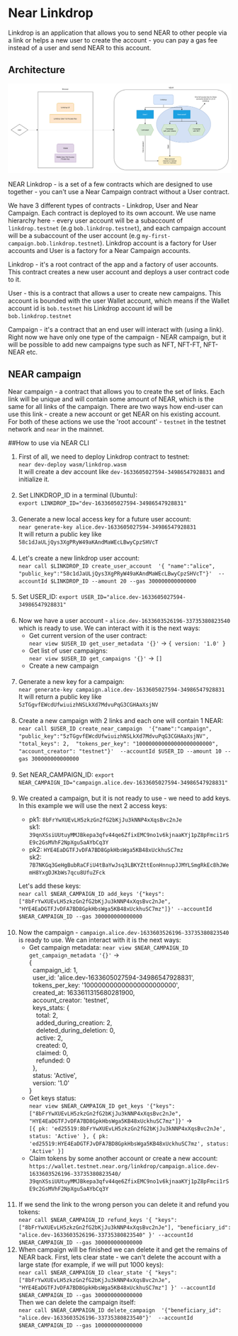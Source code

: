 # Near Linkdrop
Linkdrop is an application that allows you to send NEAR to other people via a link or
helps a new user to create the account - you can pay a gas fee instead of a user
and send NEAR to this account.

## Architecture
![High level architecture](docs/high-level-architecture.png)

NEAR Linkdrop - is a set of a few contracts which are designed to use together - you can't use a Near Campaign contract
without a User contract.

We have 3 different types of contracts - Linkdrop, User and Near Campaign. Each contract is deployed to its
own account. We use name hierarchy here - every user account will be a subaccount of `linkdrop.testnet`
(e.g `bob.linkdrop.testnet`), and each campaign account will be a subaccount of the user account
(e.g `my-first-campaign.bob.linkdrop.testnet`). Linkdrop account is a factory for User accounts and User is a factory 
for a Near Campaign accounts.

Linkdrop - it's a root contract of the app and a factory of user accounts. This contract 
creates a new user account and deploys a user contract code to it.

User - this is a contract that allows a user to create new campaigns. This account is bounded with the
user Wallet account, which means if the Wallet account id is `bob.testnet` his Linkdrop account id
will be `bob.linkdrop.testnet`

Campaign - it's a contract that an end user will interact with (using a link). Right now we have
only one type of the campaign - NEAR campaign, but it will be possible to add new campaigns type such as 
NFT, NFT-FT, NFT-NEAR etc.

## NEAR campaign
Near campaign - a contract that allows you to create the set of links. Each link will be unique and will
contain some amount of NEAR, which is the same for all links of the campaign. There are two ways how end-user can use 
this link - create a new account or get NEAR on his existing account.
For both of these actions we use the 'root account' - `testnet` in the testnet network and `near` in the mainnet.

##How to use via NEAR CLI
1. First of all, we need to deploy Linkdrop contract to testnet:\
`near dev-deploy wasm/linkdrop.wasm`\
It will create a dev account like `dev-1633605027594-34986547928831` and initialize it.
####
2. Set LINKDROP_ID in a terminal (Ubuntu):\
`export LINKDROP_ID="dev-1633605027594-34986547928831"`
####
3. Generate a new local access key for a future user account:\
`near generate-key alice.dev-1633605027594-34986547928831`\
It will return a public key like `58c1dJaULjQys3XgPRyW49aKAndMaWEcLBwyCpzSHVcT`
####
4. Let's create a new linkdrop user account:\
`near call $LINKDROP_ID create_user_account 
'{ "name":"alice",
"public_key":"58c1dJaULjQys3XgPRyW49aKAndMaWEcLBwyCpzSHVcT"}' 
--accountId $LINKDROP_ID --amount 20 --gas 300000000000000`
####
5. Set USER_ID:
`export USER_ID="alice.dev-1633605027594-34986547928831"`
####
6. Now we have a user account - `alice.dev-1633603526196-33735380823540` which is ready to use. We 
can interact with it is the next ways:
   * Get current version of the user contract:\
   `near view $USER_ID get_user_metadata '{}'` -> `{ version: '1.0' }`
   * Get list of user campaigns:\
   `near view $USER_ID get_campaigns '{}'` -> `[]`
   * Create a new campaign
####
7. Generate a new key for a campaign:\
`near generate-key campaign.alice.dev-1633605027594-34986547928831`\
It will return a public key like `5zTGgvfEWcdUfwiuizhNSLkXd7MdvuPqG3CGHAaXsjNV`
####
8. Create a new campaign with 2 links and each one will contain 1 NEAR:
`near call $USER_ID create_near_campaign 
'{"name":"campaign",
"public_key":"5zTGgvfEWcdUfwiuizhNSLkXd7MdvuPqG3CGHAaXsjNV", 
"total_keys": 2, 
"tokens_per_key": "100000000000000000000000", 
"account_creator": "testnet"}' 
--accountId $USER_ID --amount 10 --gas 300000000000000`
####
9. Set NEAR_CAMPAIGN_ID:
   `export NEAR_CAMPAIGN_ID="campaign.alice.dev-1633605027594-34986547928831"`
####
9. We created a campaign, but it is not ready to use - we need to add keys. In this example we will
use the next 2 access keys:
    * pk1: `8bFrYwXUEvLH5zkzGn2fG2bKjJu3kNNP4xXqsBvc2nJe`\
      sk1: `39qnXSsiUUtuyMMJBkepa3qfv44qe6ZfixEMC9no1v6kjnaaKYj1pZ8pFmci1rSE9c2GsMVhF2NpXgu5aAYbCq3Y`
    * pk2: `HYE4EaDGTFJvDFA7BD8GpkHbsWga5KB48xUckhuSC7mz`\
      sk2: `7B7NKGq3GeHgBubRaCFiU4tBaYwJsq3LBKYZttEonHnnupJJMYLSmgRkEc8hJWemH8YxgDJKbWs7qcu8UfuZFck`

    Let's add these keys:\
    `near call $NEAR_CAMPAIGN_ID add_keys '{"keys": 
    ["8bFrYwXUEvLH5zkzGn2fG2bKjJu3kNNP4xXqsBvc2nJe", 
    "HYE4EaDGTFJvDFA7BD8GpkHbsWga5KB48xUckhuSC7mz"]}'
    --accountId $NEAR_CAMPAIGN_ID --gas 300000000000000`

####
10. Now the campaign - `campaign.alice.dev-1633603526196-33735380823540` is ready to use. 
We can interact with it is the next ways:
    * Get campaign metadata:
    `near view $NEAR_CAMPAIGN_ID get_campaign_metadata '{}'`  -> \
    {\
      &nbsp;&nbsp;campaign_id: 1,\
      &nbsp;&nbsp;user_id: 'alice.dev-1633605027594-34986547928831',\
      &nbsp;&nbsp;tokens_per_key: '100000000000000000000000',\
      &nbsp;&nbsp;created_at: 1633611315680281900,\
      &nbsp;&nbsp;account_creator: 'testnet',\
      &nbsp;&nbsp;keys_stats: {\
      &nbsp;&nbsp;&nbsp;&nbsp;total: 2,\
      &nbsp;&nbsp;&nbsp;&nbsp;added_during_creation: 2,\
      &nbsp;&nbsp;&nbsp;&nbsp;deleted_during_deletion: 0,\
      &nbsp;&nbsp;&nbsp;&nbsp;active: 2,\
      &nbsp;&nbsp;&nbsp;&nbsp;created: 0,\
      &nbsp;&nbsp;&nbsp;&nbsp;claimed: 0,\
      &nbsp;&nbsp;&nbsp;&nbsp;refunded: 0\
      &nbsp;&nbsp;},\
      &nbsp;&nbsp;status: 'Active',\
      &nbsp;&nbsp;version: '1.0'\
      }
    * Get keys status:\
    `near view $NEAR_CAMPAIGN_ID get_keys '{"keys":
      ["8bFrYwXUEvLH5zkzGn2fG2bKjJu3kNNP4xXqsBvc2nJe",
      "HYE4EaDGTFJvDFA7BD8GpkHbsWga5KB48xUckhuSC7mz"]}'` -> \
      `[{
         pk: 'ed25519:8bFrYwXUEvLH5zkzGn2fG2bKjJu3kNNP4xXqsBvc2nJe',
         status: 'Active'
      }, {
         pk: 'ed25519:HYE4EaDGTFJvDFA7BD8GpkHbsWga5KB48xUckhuSC7mz',
         status: 'Active'
      }]`
    * Claim tokens by some another account or create a new account:\
      `https://wallet.testnet.near.org/linkdrop/campaign.alice.dev-1633603526196-33735380823540/
      39qnXSsiUUtuyMMJBkepa3qfv44qe6ZfixEMC9no1v6kjnaaKYj1pZ8pFmci1rSE9c2GsMVhF2NpXgu5aAYbCq3Y`
####
11. If we send the link to the wrong person you can delete it and refund you tokens:\
`near call $NEAR_CAMPAIGN_ID refund_keys '{
"keys":["8bFrYwXUEvLH5zkzGn2fG2bKjJu3kNNP4xXqsBvc2nJe"],
"beneficiary_id": "alice.dev-1633603526196-33735380823540"
}' --accountId $NEAR_CAMPAIGN_ID --gas 300000000000000`
12. When campaign will be finished we can delete it and get the remains of NEAR back.
First, lets clear state - we can't delete the account with a large state (for example, 
if we will put 1000 keys): \
    `near call $NEAR_CAMPAIGN_ID clear_state '{
    "keys":["8bFrYwXUEvLH5zkzGn2fG2bKjJu3kNNP4xXqsBvc2nJe",
    "HYE4EaDGTFJvDFA7BD8GpkHbsWga5KB48xUckhuSC7mz"]
    }' --accountId $NEAR_CAMPAIGN_ID --gas 300000000000000` \
    Then we can delete the campaign itself: \
    `near call $NEAR_CAMPAIGN_ID delete_campaign 
    '{"beneficiary_id": "alice.dev-1633603526196-33735380823540"}' 
    --accountId $NEAR_CAMPAIGN_ID --gas 100000000000000`



    


